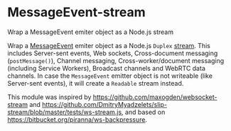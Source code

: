 # MessageEvent-stream

Wrap a MessageEvent emiter object as a Node.js stream

Wrap a [MessageEvent](https://developer.mozilla.org/en-US/docs/Web/API/MessageEvent)
emiter object as a Node.js `Duplex` [stream](https://nodejs.org/api/stream.html).
This includes Server-sent events, Web sockets, Cross-document messaging
(`postMessage()`), Channel messaging, Cross-worker/document messaging (including
Service Workers), Broadcast channels and WebRTC data channels. In case the
`MessageEvent` emitter object is not writeable (like Server-sent events), it
will create a `Readable` stream instead.

This module was inspired by https://github.com/maxogden/websocket-stream and
https://github.com/DmitryMyadzelets/slip-stream/blob/master/tests/ws-stream.js,
and based on https://bitbucket.org/piranna/ws-backpressure.
